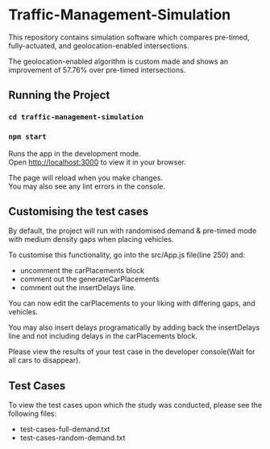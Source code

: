 # Traffic-Management-Simulation

This repository contains simulation software which compares pre-timed, fully-actuated, and geolocation-enabled intersections.

The geolocation-enabled algorithm is custom made and shows an improvement of 57.76% over pre-timed intersections.

## Running the Project

### `cd traffic-management-simulation`

### `npm start`

Runs the app in the development mode.\
Open [http://localhost:3000](http://localhost:3000) to view it in your browser.

The page will reload when you make changes.\
You may also see any lint errors in the console.

## Customising the test cases

By default, the project will run with randomised demand & pre-timed mode with medium density gaps when placing vehicles.

To customise this functionality, go into the src/App.js file(line 250) and:

- uncomment the carPlacements block
- comment out the generateCarPlacements
- comment out the insertDelays line.

You can now edit the carPlacements to your liking with differing gaps, and vehicles.

You may also insert delays programatically by adding back the insertDelays line and not including delays in the carPlacements block.

Please view the results of your test case in the developer console(Wait for all cars to disappear).

## Test Cases

To view the test cases upon which the study was conducted, please see the following files:

- test-cases-full-demand.txt
- test-cases-random-demand.txt

